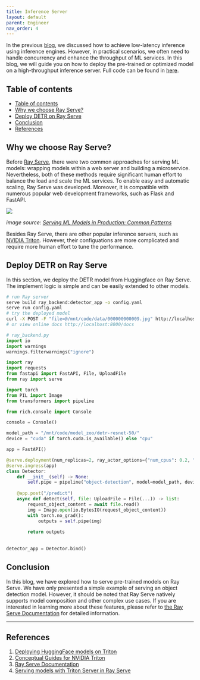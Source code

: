 ```yaml
---
title: Inference Server
layout: default
parent: Engineer
nav_order: 4
---
```


In the previous [blog](https://jason-cs18.github.io/ml-engineering/inference_engine.html), we discussed how to achieve low-latency inference using inference engines. However, in practical scenarios, we often need to handle concurrency and enhance the throughput of ML services.
In this blog, we will guide you on how to deploy the pre-trained or optimized model on a high-throughput inference server. Full code can be found in [here](https://github.com/Jason-cs18/DLTK/tree/main/mlsys_template/inference). 

## Table of contents
- [Table of contents](#table-of-contents)
- [Why we choose Ray Serve?](#why-we-choose-ray-serve)
- [Deploy DETR on Ray Serve](#deploy-detr-on-ray-serve)
- [Conclusion](#conclusion)
- [References](#references)

<!-- ## Use Ray Serve to deploy PyTorch model -->

## Why we choose Ray Serve?
Before [Ray Serve](https://docs.ray.io/en/latest/serve/index.html), there were two common approaches for serving ML models: wrapping models within a web server and building a microservice. Nevertheless, both of these methods require significant human effort to balance the load and scale the ML services. To enable easy and automatic scaling, Ray Serve was developed. Moreover, it is compatible with numerous popular web development frameworks, such as Flask and FastAPI.

![](https://images.ctfassets.net/xjan103pcp94/2h69wovKC65iUOj3CSs7cu/8462545f5593c27d61c7151fd069a56b/17PipelineImplementation.png)

_image source: [Serving ML Models in Production: Common Patterns](https://www.anyscale.com/blog/serving-ml-models-in-production-common-patterns)_

Besides Ray Serve, there are other popular inference servers, such as 
[NVIDIA Triton](https://github.com/triton-inference-server/triton-inference-server). However, their configuations are more complicated and require more human effort to tune the performance.

## Deploy DETR on Ray Serve
In this section, we deploy the DETR model from Huggingface on Ray Serve. The implement logic is simple and can be easily extended to other models.

```bash
# run Ray server
serve build ray_backend:detector_app -o config.yaml 
serve run config.yaml
# try the deployed model
curl -X POST -F "file=@/mnt/code/data/000000000009.jpg" http://localhost:8000/predict
# or view online docs http://localhost:8000/docs
```

```python
# ray_backend.py
import io
import warnings
warnings.filterwarnings("ignore")

import ray
import requests
from fastapi import FastAPI, File, UploadFile
from ray import serve

import torch
from PIL import Image
from transformers import pipeline

from rich.console import Console

console = Console()

model_path = "/mnt/code/model_zoo/detr-resnet-50/"
device = "cuda" if torch.cuda.is_available() else "cpu"

app = FastAPI()

@serve.deployment(num_replicas=2, ray_actor_options={"num_cpus": 0.2, "num_gpus": 1})
@serve.ingress(app)
class Detector:
    def __init__(self) -> None:
        self.pipe = pipeline("object-detection", model=model_path, device=0)
    
    @app.post("/predict")
    async def detect(self, file: UploadFile = File(...)) -> list:
        request_object_content = await file.read()
        img = Image.open(io.BytesIO(request_object_content))
        with torch.no_grad():
            outputs = self.pipe(img)
        
        return outputs
    
    
detector_app = Detector.bind()
```

## Conclusion
In this blog, we have explored how to serve pre-trained models on Ray Serve. We have only presented a simple example of serving an object detection model. However, it should be noted that Ray Serve natively supports model composition and other complex use cases. If you are interested in learning more about these features, please refer to [the Ray Serve Documentation](https://docs.ray.io/en/latest/serve/index.html) for detailed information.

---

## References
1. [Deploying HuggingFace models on Triton](https://github.com/triton-inference-server/tutorials/blob/main/HuggingFace/README.md#deploying-on-the-python-backend)
2. [Conceptual Guides for NVIDIA Triton](https://github.com/triton-inference-server/tutorials/tree/main/Conceptual_Guide)
3. [Ray Serve Documentation](https://docs.ray.io/en/latest/serve/index.html)
4. [Serving models with Triton Server in Ray Serve](https://docs.ray.io/en/latest/serve/tutorials/triton-server-integration.html)